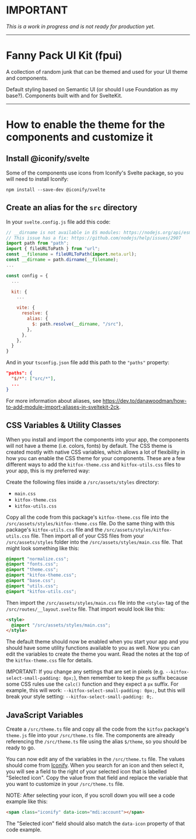 # IMPORTANT
*This is a work in progress and is not ready for production yet.*

---

# Fanny Pack UI Kit (fpui)
A collection of random junk that can be themed and used for your UI theme and components.

Default styling based on Semantic UI (or should I use Foundation as my base?). Components built with and for SvelteKit.

---

# How to enable the theme for the components and customize it

## Install @iconify/svelte
Some of the components use icons from Iconify's Svelte package, so you will need to install Iconify:

```
npm install --save-dev @iconify/svelte
```


## Create an alias for the `src` directory
In your `svelte.config.js` file add this code:

```js
// __dirname is not available in ES modules: https://nodejs.org/api/esm.html#esm_no_filename_or_dirname
// This issue has a fix: https://github.com/nodejs/help/issues/2907
import path from "path";
import { fileURLToPath } from "url";
const __filename = fileURLToPath(import.meta.url);
const __dirname = path.dirname(__filename);
...

const config = {
  ...

  kit: {
    ...

    vite: {
      resolve: {
        alias: {
          $: path.resolve(__dirname, "/src"),
        },
      },
    },
  }
}
```

And in your `tsconfig.json` file add this path to the `"paths"` property:

```json
"paths": {
  "$/*": ["src/*"],
  ...
}
```

For more information about aliases, see https://dev.to/danawoodman/how-to-add-module-import-aliases-in-sveltekit-2ck.


## CSS Variables & Utility Classes
When you install and import the components into your app, the components will not have a theme (i.e. colors, fonts) by default. The CSS theme is created mostly with native CSS variables, which allows a lot of flexibility in how you can enable the CSS theme for your components. These are a few different ways to add the `kitfox-theme.css` and `kitfox-utils.css` files to your app, this is my preferred way:

Create the following files inside a `/src/assets/styles` directory:

* `main.css`
* `kitfox-theme.css`
* `kitfox-utils.css`

Copy all the code from this package's `kitfox-theme.css` file into the `/src/assets/styles/kitfox-theme.css` file. Do the same thing with this package's `kitfox-utils.css` file and the `/src/assets/styles/kitfox-utils.css` file. Then import all of your CSS files from your `/src/assets/styles` folder into the `/src/assets/styles/main.css` file. That might look something like this:

```css
@import "normalize.css";
@import "fonts.css";
@import "theme.css";
@import "kitfox-theme.css";
@import "base.css";
@import "utils.css";
@import "kitfox-utils.css";
```

Then import the `/src/assets/styles/main.css` file into the `<style>` tag of the `/src/routes/__layout.svelte` file. That import would look like this:

```html
<style>
  @import "/src/assets/styles/main.css";
</style>
```

The default theme should now be enabled when you start your app and you should have some utility functions available to you as well. Now you can edit the variables to create the theme you want. Read the notes at the top of the `kitfox-theme.css` file for details.

IMPORTANT: If you change any settings that are set in pixels (e.g. `--kitfox-select-small-padding: 0px;`), then remember to keep the `px` suffix because some CSS rules use the `calc()` function and they expect a `px` suffix. For example, this will work: `--kitfox-select-small-padding: 0px;`, but this will break your style setting: `--kitfox-select-small-padding: 0;`.


## JavaScript Variables
Create a `/src/theme.ts` file and copy all the code from the `kitfox` package's `theme.js` file into your `/src/theme.ts` file. The components are already referencing the `/src/theme.ts` file using the alias `$/theme`, so you should be ready to go.

You can now edit any of the variables in the `/src/theme.ts` file. The values should come from [Iconify](https://icon-sets.iconify.design/). When you search for an icon and then select it, you will see a field to the right of your selected icon that is labelled "Selected icon". Copy the value from that field and replace the variable that you want to customize in your `/src/theme.ts` file.

NOTE: After selecting your icon, if you scroll down you will see a code example like this:
```html
<span class="iconify" data-icon="mdi:account"></span>
```
The "Selected icon" field should also match the `data-icon` property of that code example.
